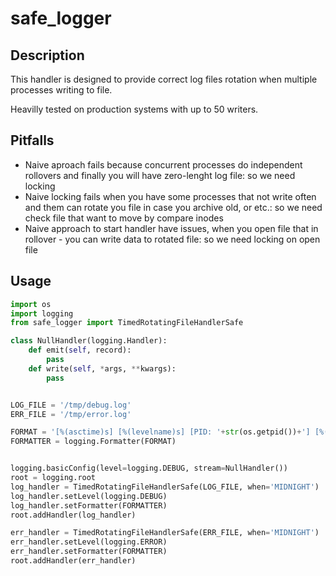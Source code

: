# safe_logger

## Description

This handler is designed to provide correct log files rotation when multiple processes writing to file.

Heavilly tested on production systems with up to 50 writers.

## Pitfalls

* Naive aproach fails because concurrent processes do independent rollovers and finally you will have zero-lenght log file: so we need locking
* Naive locking fails when you have some processes that not write often and them can rotate you file in case you archive old, or etc.: so we need check file that want to move by compare inodes
* Naive approach to start handler have issues, when you open file that in rollover - you can write data to rotated file: so we need locking on open file

## Usage

```python
import os
import logging
from safe_logger import TimedRotatingFileHandlerSafe

class NullHandler(logging.Handler):
    def emit(self, record):
        pass
    def write(self, *args, **kwargs):
        pass


LOG_FILE = '/tmp/debug.log'
ERR_FILE = '/tmp/error.log'

FORMAT = '[%(asctime)s] [%(levelname)s] [PID: '+str(os.getpid())+'] [%(name)s]:  %(message)s'
FORMATTER = logging.Formatter(FORMAT)


logging.basicConfig(level=logging.DEBUG, stream=NullHandler())
root = logging.root
log_handler = TimedRotatingFileHandlerSafe(LOG_FILE, when='MIDNIGHT')
log_handler.setLevel(logging.DEBUG)
log_handler.setFormatter(FORMATTER)
root.addHandler(log_handler)

err_handler = TimedRotatingFileHandlerSafe(ERR_FILE, when='MIDNIGHT')
err_handler.setLevel(logging.ERROR)
err_handler.setFormatter(FORMATTER)
root.addHandler(err_handler)
```